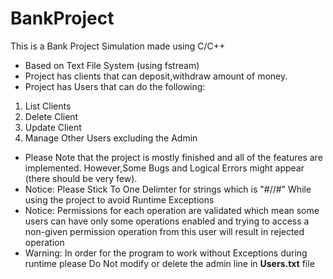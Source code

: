 # BankProject
This is a Bank Project Simulation made using C/C++ 
- Based on Text File System (using fstream)
- Project has clients that can deposit,withdraw amount of money.
- Project has Users that can do the following:
 1. List Clients
  2. Delete Client
  3. Update Client
4. Manage Other Users excluding the Admin
-  Please Note that the project is mostly finished and all of the features are implemented. However,Some Bugs and Logical Errors might appear (there should be very few).
-  Notice: Please Stick To One Delimter for strings which is "#//#" While using the project to avoid Runtime Exceptions
-  Notice: Permissions for each operation are validated which mean some users can have only some operations enabled and trying to access a non-given permission operation from this user will result in rejected operation
-  Warning: In order for the program to work without Exceptions during runtime please Do Not modify or delete the admin line in **Users.txt** file
  
